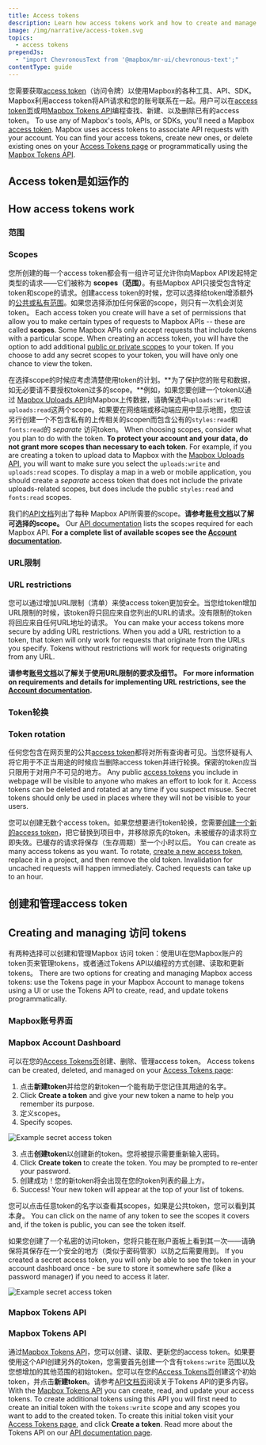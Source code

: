 ```yaml
---
title: Access tokens
description: Learn how access tokens work and how to create and manage your access tokens.
image: /img/narrative/access-token.svg
topics:
  - access tokens
prependJs:
  - "import ChevronousText from '@mapbox/mr-ui/chevronous-text';"
contentType: guide
---
```

您需要获取[access token](/help/glossary/access-token)（访问令牌）以使用Mapbox的各种工具、API、SDK。Mapbox利用access token将API请求和您的账号联系在一起。用户可以在[access token页](https://account.mapbox.com/access-tokens)或用[Mapbox Tokens API](https://docs.mapbox.com/api/accounts/#tokens)编程查找、新建、以及删除已有的access token。
To use any of Mapbox's tools, APIs, or SDKs, you'll need a Mapbox [access token](/help/glossary/access-token). Mapbox uses access tokens to associate API requests with your account. You can find your access tokens, create new ones, or delete existing ones on your [Access Tokens page](https://account.mapbox.com/access-tokens)  or programmatically using the [Mapbox Tokens API](https://docs.mapbox.com/api/accounts/#tokens).

## Access token是如运作的
## How access tokens work

### 范围
### Scopes

您所创建的每一个access token都会有一组许可证允许你向Mapbox API发起特定类型的请求——它们被称为 **scopes（范围）**。有些Mapbox API只接受包含特定token和scope的请求。创建access token的时候，您可以选择给token增添额外的[公共或私有范围](/help/glossary/access-token)。如果您选择添加任何保密的scope，则只有一次机会浏览token。
Each access token you create will have a set of permissions that allow you to make certain types of requests to Mapbox APIs -- these are called **scopes**. Some Mapbox APIs only accept requests that include tokens with a particular scope. When creating an access token, you will have the option to add additional [public or private scopes](/help/glossary/access-token) to your token. If you choose to add any secret scopes to your token, you will have only one chance to view the token.

在选择scope的时候应考虑清楚使用token的计划。**为了保护您的账号和数据，如无必要请不要授权token过多的scope。**例如，如果您要创建一个token以通过 [Mapbox Uploads API](https://docs.mapbox.com/api/maps/#uploads)向Mapbox上传数据，请确保选中`uploads:write`和`uploads:read`这两个scope。如果要在网络端或移动端应用中显示地图，您应该另行创建一个不包含私有的上传相关的scopen而包含公有的`styles:read`和`fonts:read`的 _separate_ 访问token。
When choosing scopes, consider what you plan to do with the token. **To protect your account and your data, do not grant more scopes than necessary to each token**. For example, if you are creating a token to upload data to Mapbox with the [Mapbox Uploads API](https://docs.mapbox.com/api/maps/#uploads), you will want to make sure you select the `uploads:write` and `uploads:read` scopes. To display a map in a web or mobile application, you should create a _separate_ access token that does not include the private uploads-related scopes, but does include the public `styles:read` and `fonts:read` scopes.

我们的[API文档](https://docs.mapbox.com/api/)列出了每种 Mapbox API所需要的scope。**请参考[账号文档](/help/account/tokens/)以了解可选择的scope。**
Our [API documentation](https://docs.mapbox.com/api/) lists the scopes required for each Mapbox API. **For a complete list of available scopes see the [Account documentation](/help/account/tokens/).**


### URL限制
### URL restrictions

您可以通过增加URL限制（清单）来使access token更加安全。当您给token增加URL限制的时候，该token将只回应来自您列出的URL的请求。没有限制的token将回应来自任何URL地址的请求。
You can make your access tokens more secure by adding URL restrictions. When you add a URL restriction to a token, that token will only work for requests that originate from the URLs you specify. Tokens without restrictions will work for requests originating from any URL.

**请参考[账号文档](/help/account/tokens/)以了解关于使用URL限制的要求及细节。**
**For more information on requirements and details for implementing URL restrictions, see the [Account documentation](/help/account/tokens/).**


### Token轮换
### Token rotation

任何您包含在网页里的公共[access token](/help/glossary/access-token)都将对所有查询者可见。当您怀疑有人将它用于不正当用途的时候应当删除access token并进行轮换。保密的token应当只限用于对用户不可见的地方。
Any public [access tokens](/help/glossary/access-token) you include in webpage will be visible to anyone who makes an effort to look for it. Access tokens can be deleted and rotated at any time if you suspect misuse. Secret tokens should only be used in places where they will not be visible to your users.

您可以创建无数个access token。如果您想要进行token轮换，您需要[创建一个新的access token](#creating-and-managing-access-tokens)，把它替换到项目中，并移除原先的token。未被缓存的请求将立即失效。已缓存的请求将保存（生存周期）至一个小时以后。
You can create as many access tokens as you want. To rotate, [create a new access token](#creating-and-managing-access-tokens), replace it in a project, and then remove the old token. Invalidation for uncached requests will happen immediately. Cached requests can take up to an hour.


## 创建和管理access token
## Creating and managing 访问 tokens

有两种选择可以创建和管理Mapbox 访问 token：使用UI在您Mapbox账户的token页来管理tokens，或者通过Tokens API以编程的方式创建、读取和更新tokens。
There are two options for creating and managing Mapbox access tokens: use the Tokens page in your Mapbox Account to manage tokens using a UI or use the Tokens API to create, read, and update tokens programmatically.  

### Mapbox账号界面
### Mapbox Account Dashboard

可以在您的[Access Tokens页](https://account.mapbox.com/access-tokens)创建、删除、管理access token。
Access tokens can be created, deleted, and managed on your [Access Tokens page](https://account.mapbox.com/access-tokens):

1. 点击**新建token**并给您的新token一个能有助于您记住其用途的名字。
1. Click **Create a token** and give your new token a name to help you remember its purpose.
2. 定义scopes。
2. Specify scopes.

![Example secret access token](/help/img/account/access-token-scopes.png)

3. 点击**创建token**以创建新的token。您将被提示需要重新输入密码。
3. Click **Create token** to create the token. You may be prompted to re-enter your password.
4. 创建成功！您的新token将会出现在您的token列表的最上方。
4. Success! Your new token will appear at the top of your list of tokens.

您可以点击任意token的名字以查看其scopes，如果是公共token，您可以看到其本身。
You can click on the name of any token to see the scopes it covers and, if the token is public, you can see the token itself.

如果您创建了一个私密的访问token，您将只能在账户面板上看到其一次——请确保将其保存在一个安全的地方（类似于密码管家）以防之后需要用到。
If you created a secret access token, you will only be able to see the token in your account dashboard once - be sure to store it somewhere safe (like a password manager) if you need to access it later.

![Example secret access token](/help/img/account/example-access-token.png)


### Mapbox Tokens API
### Mapbox Tokens API

通过[Mapbox Tokens API](https://docs.mapbox.com/api/accounts/#tokens)，您可以创建、读取、更新您的access token。如果要使用这个API创建另外的token，您需要首先创建一个含有`tokens:write` 范围以及您想增加的其他范围的初始token。您可以在您的[Access Tokens页](https://account.mapbox.com/access-tokens)创建这个初始token，并点击**新建token**。请参考[API文档页](https://docs.mapbox.com/api/)阅读关于Tokens API的更多内容。
With the [Mapbox Tokens API](https://docs.mapbox.com/api/accounts/#tokens) you can create, read, and update your access tokens. To create additional tokens using this API you will first need to create an initial token with the `tokens:write` scope and any scopes you want to add to the created token. To create this initial token visit your [Access Tokens page](https://account.mapbox.com/access-tokens), and click **Create a token**. Read more about the Tokens API on our [API documentation page](https://docs.mapbox.com/api/).
